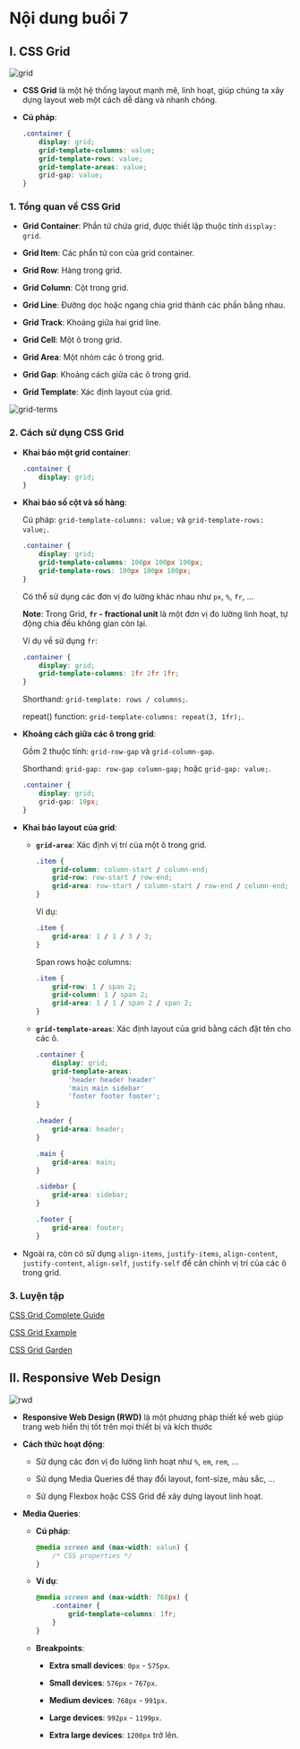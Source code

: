 <!-- CSS Grid
Responsive -->

# Nội dung buổi 7

## **I. CSS Grid**

![grid](./grid.png)

-   **CSS Grid** là một hệ thống layout mạnh mẽ, linh hoạt, giúp chúng ta xây dựng layout web một cách dễ dàng và nhanh chóng.

-   **Cú pháp**:

    ```css
    .container {
        display: grid;
        grid-template-columns: value;
        grid-template-rows: value;
        grid-template-areas: value;
        grid-gap: value;
    }
    ```

### 1. Tổng quan về CSS Grid

-   **Grid Container**: Phần tử chứa grid, được thiết lập thuộc tính `display: grid`.

-   **Grid Item**: Các phần tử con của grid container.

-   **Grid Row**: Hàng trong grid.

-   **Grid Column**: Cột trong grid.

-   **Grid Line**: Đường dọc hoặc ngang chia grid thành các phần bằng nhau.

-   **Grid Track**: Khoảng giữa hai grid line.

-   **Grid Cell**: Một ô trong grid.

-   **Grid Area**: Một nhóm các ô trong grid.

-   **Grid Gap**: Khoảng cách giữa các ô trong grid.

-   **Grid Template**: Xác định layout của grid.

![grid-terms](./grid-terms.png)

### 2. Cách sử dụng CSS Grid

-   **Khai báo một grid container**:

    ```css
    .container {
        display: grid;
    }
    ```

-   **Khai báo số cột và số hàng**:

    Cú pháp: `grid-template-columns: value;` và `grid-template-rows: value;`.

    ```css
    .container {
        display: grid;
        grid-template-columns: 100px 100px 100px;
        grid-template-rows: 100px 100px 100px;
    }
    ```

    Có thể sử dụng các đơn vị đo lường khác nhau như `px`, `%`, `fr`, ...

    **Note**: Trong Grid, **`fr` - fractional unit** là một đơn vị đo lường linh hoạt, tự động chia đều không gian còn lại.

    Ví dụ về sử dụng `fr`:

    ```css
    .container {
        display: grid;
        grid-template-columns: 1fr 2fr 1fr;
    }
    ```

    Shorthand: `grid-template: rows / columns;`.

    repeat() function: `grid-template-columns: repeat(3, 1fr);`.

-   **Khoảng cách giữa các ô trong grid**:

    Gồm 2 thuộc tính: `grid-row-gap` và `grid-column-gap`.

    Shorthand: `grid-gap: row-gap column-gap;` hoặc `grid-gap: value;`.

    ```css
    .container {
        display: grid;
        grid-gap: 10px;
    }
    ```

-   **Khai báo layout của grid**:

    -   **`grid-area`**: Xác định vị trí của một ô trong grid.

        ```css
        .item {
            grid-column: column-start / column-end;
            grid-row: row-start / row-end;
            grid-area: row-start / column-start / row-end / column-end;
        }
        ```

        Ví dụ:

        ```css
        .item {
            grid-area: 1 / 1 / 3 / 3;
        }
        ```

        Span rows hoặc columns:

        ```css
        .item {
            grid-row: 1 / span 2;
            grid-column: 1 / span 2;
            grid-area: 1 / 1 / span 2 / span 2;
        }
        ```

    -   **`grid-template-areas`**: Xác định layout của grid bằng cách đặt tên cho các ô.

        ```css
        .container {
            display: grid;
            grid-template-areas:
                'header header header'
                'main main sidebar'
                'footer footer footer';
        }

        .header {
            grid-area: header;
        }

        .main {
            grid-area: main;
        }

        .sidebar {
            grid-area: sidebar;
        }

        .footer {
            grid-area: footer;
        }
        ```

-   Ngoài ra, còn có sử dụng `align-items`, `justify-items`, `align-content`, `justify-content`, `align-self`, `justify-self` để căn chỉnh vị trí của các ô trong grid.

### 3. Luyện tập

[CSS Grid Complete Guide](https://css-tricks.com/snippets/css/complete-guide-grid/)

[CSS Grid Example](https://gridbyexample.com/examples/)

[CSS Grid Garden](https://cssgridgarden.com/#vi)

## **II. Responsive Web Design**

![rwd](./rwd.png)

-   **Responsive Web Design (RWD)** là một phương pháp thiết kế web giúp trang web hiển thị tốt trên mọi thiết bị và kích thước

-   **Cách thức hoạt động**:

    -   Sử dụng các đơn vị đo lường linh hoạt như `%`, `em`, `rem`, ...

    -   Sử dụng Media Queries để thay đổi layout, font-size, màu sắc, ...

    -   Sử dụng Flexbox hoặc CSS Grid để xây dựng layout linh hoạt.

-   **Media Queries**:

    -   **Cú pháp**:

        ```css
        @media screen and (max-width: value) {
            /* CSS properties */
        }
        ```

    -   **Ví dụ**:

        ```css
        @media screen and (max-width: 768px) {
            .container {
                grid-template-columns: 1fr;
            }
        }
        ```

    -   **Breakpoints**:

        -   **Extra small devices**: `0px` - `575px`.

        -   **Small devices**: `576px` - `767px`.

        -   **Medium devices**: `768px` - `991px`.

        -   **Large devices**: `992px` - `1199px`.

        -   **Extra large devices**: `1200px` trở lên.

